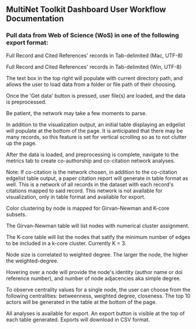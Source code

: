 ## MultiNet Toolkit Dashboard User Workflow Documentation

### Pull data from Web of Science (WoS) in one of the following export format: 

  Full Record and Cited References' records in Tab-delimited (Mac, UTF-8)
  
  Full Record and Cited References' records in Tab-delimited (Win, UTF-8)
  

The text box in the top right will populate with current directory path, and allows the user to load data from a folder or file path of their choosing.

Once the 'Get data' button is pressed, user file(s) are loaded, and the data is preprocessed.  

Be patient, the network may take a few moments to parse.    


In addition to the visualization output, an initial table displaying an edgelist will populate at the bottom of the page.  It is anticipated that there may be many records, so this feature is set for vertical scrolling so as to not clutter up the page.


After the data is loaded, and preprocessing is complete, navigate to the metrics tab to create co-authorship and co-citation network analyses.

Note: If co-citation is the network chosen, in addition to the co-citation edgelist table output, a paper citation report will generate in table format as well.  This is a network of all records in the dataset with each record's citations mapped to said record.  This network is not available for visualization, only in table format and available for export.


Color clustering by node is mapped for Girvan-Newman and K-core subsets. 

The Girvan-Newman table will list nodes with numerical cluster assignment.

The K-core table will list the nodes that satify the minimum number of edges to be included in a k-core cluster.  Currently K = 3.


Node size is correlated to weighted degree.  The larger the node, the higher the weighted-degree.

Hovering over a node will provide the node's identity (author name or doi reference number), and number of node adjacencies aka simple degree.


To observe centrality values for a single node, the user can choose from the following centralities: betweenness, weighted degree, closeness. The top 10 actors will be generated in the table at the bottom of the page.

All analyses is available for export. An export button is visible at the top of each table generated.  Exports will download in CSV format.







